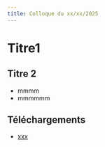 ```yaml
---
title: Colloque du xx/xx/2025
---
```


# Titre1

## Titre 2

* mmmm
* mmmmmm

## Téléchargements

* [xxx](http://x.png)
